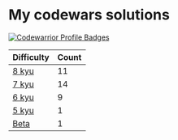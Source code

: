 # My codewars solutions


[![Codewarrior Profile Badges](https://www.codewars.com/users/Unvares/badges/large)](https://www.codewars.com/users/Unvares)


| Difficulty                                                     | Count  |
| -------------------------------------------------------------- | ------  |
| [8 kyu](https://github.com/Unvares/codewars/tree/master/8-kyu) |   11   | 
| [7 kyu](https://github.com/Unvares/codewars/tree/master/7-kyu) |   14   |
| [6 kyu](https://github.com/Unvares/codewars/tree/master/6-kyu) |    9   |
| [5 kyu](https://github.com/Unvares/codewars/tree/master/5-kyu) |    1   |
| [Beta](https://github.com/Unvares/codewars/tree/master/Beta)   |    1   |
